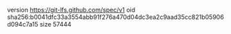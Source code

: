 version https://git-lfs.github.com/spec/v1
oid sha256:b0041dfc33a3554abb91f276a470d04dc3ea2c9aad35cc821b05906d094c7a15
size 57444
